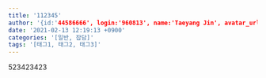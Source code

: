 ```yaml
---
title: '112345'
author: '{id:'44586666', login:'960813', name:'Taeyang Jin', avatar_url:'https://avatars.githubusercontent.com/u/44586666?v=4', bio:'모든 잘못은 전적으로 우리 프로그래머에게 있다.'}'
date: '2021-02-13 12:19:13 +0900'
categories: '[일반, 잡담]'
tags: '[태그1, 태그2, 태그3]'
---
```

523423423
